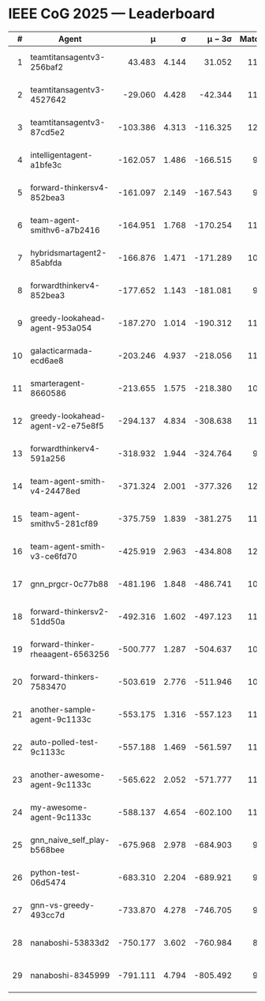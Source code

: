 # IEEE CoG 2025 — Leaderboard

| # | Agent | μ | σ | μ − 3σ | Matches | Updated |
|---:|---|---:|---:|---:|---:|---|
| 1 | teamtitansagentv3-256baf2 | 43.483 | 4.144 | 31.052 | 11740 | 2025-08-21 10:43 |
| 2 | teamtitansagentv3-4527642 | -29.060 | 4.428 | -42.344 | 11134 | 2025-08-21 10:43 |
| 3 | teamtitansagentv3-87cd5e2 | -103.386 | 4.313 | -116.325 | 12426 | 2025-08-21 10:43 |
| 4 | intelligentagent-a1bfe3c | -162.057 | 1.486 | -166.515 | 9479 | 2025-08-21 10:43 |
| 5 | forward-thinkersv4-852bea3 | -161.097 | 2.149 | -167.543 | 9239 | 2025-08-21 10:43 |
| 6 | team-agent-smithv6-a7b2416 | -164.951 | 1.768 | -170.254 | 11180 | 2025-08-21 10:43 |
| 7 | hybridsmartagent2-85abfda | -166.876 | 1.471 | -171.289 | 10213 | 2025-08-21 10:43 |
| 8 | forwardthinkerv4-852bea3 | -177.652 | 1.143 | -181.081 | 9257 | 2025-08-21 10:43 |
| 9 | greedy-lookahead-agent-953a054 | -187.270 | 1.014 | -190.312 | 11104 | 2025-08-21 10:43 |
| 10 | galacticarmada-ecd6ae8 | -203.246 | 4.937 | -218.056 | 11100 | 2025-08-21 10:43 |
| 11 | smarteragent-8660586 | -213.655 | 1.575 | -218.380 | 10039 | 2025-08-21 10:43 |
| 12 | greedy-lookahead-agent-v2-e75e8f5 | -294.137 | 4.834 | -308.638 | 11404 | 2025-08-21 10:43 |
| 13 | forwardthinkerv4-591a256 | -318.932 | 1.944 | -324.764 | 9709 | 2025-08-21 10:43 |
| 14 | team-agent-smith-v4-24478ed | -371.324 | 2.001 | -377.326 | 12082 | 2025-08-21 10:43 |
| 15 | team-agent-smithv5-281cf89 | -375.759 | 1.839 | -381.275 | 11960 | 2025-08-21 10:43 |
| 16 | team-agent-smith-v3-ce6fd70 | -425.919 | 2.963 | -434.808 | 12642 | 2025-08-21 10:43 |
| 17 | gnn_prgcr-0c77b88 | -481.196 | 1.848 | -486.741 | 10450 | 2025-08-21 10:43 |
| 18 | forward-thinkersv2-51dd50a | -492.316 | 1.602 | -497.123 | 11534 | 2025-08-21 10:43 |
| 19 | forward-thinker-rheaagent-6563256 | -500.777 | 1.287 | -504.637 | 10974 | 2025-08-21 10:43 |
| 20 | forward-thinkers-7583470 | -503.619 | 2.776 | -511.946 | 10820 | 2025-08-21 10:43 |
| 21 | another-sample-agent-9c1133c | -553.175 | 1.316 | -557.123 | 11400 | 2025-08-21 10:43 |
| 22 | auto-polled-test-9c1133c | -557.188 | 1.469 | -561.597 | 11060 | 2025-08-21 10:43 |
| 23 | another-awesome-agent-9c1133c | -565.622 | 2.052 | -571.777 | 11920 | 2025-08-21 10:43 |
| 24 | my-awesome-agent-9c1133c | -588.137 | 4.654 | -602.100 | 11660 | 2025-08-21 10:43 |
| 25 | gnn_naive_self_play-b568bee | -675.968 | 2.978 | -684.903 | 9420 | 2025-08-21 10:43 |
| 26 | python-test-06d5474 | -683.310 | 2.204 | -689.921 | 9420 | 2025-08-21 10:43 |
| 27 | gnn-vs-greedy-493cc7d | -733.870 | 4.278 | -746.705 | 9200 | 2025-08-21 10:43 |
| 28 | nanaboshi-53833d2 | -750.177 | 3.602 | -760.984 | 8960 | 2025-08-21 10:43 |
| 29 | nanaboshi-8345999 | -791.111 | 4.794 | -805.492 | 9710 | 2025-08-21 10:43 |
